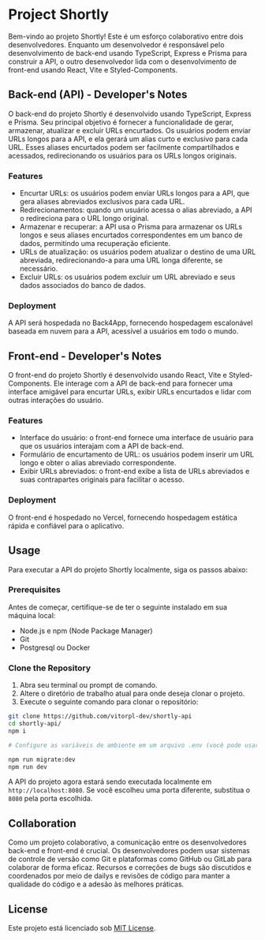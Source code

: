 # Project Shortly

Bem-vindo ao projeto Shortly! Este é um esforço colaborativo entre dois desenvolvedores. Enquanto um desenvolvedor é responsável pelo desenvolvimento de back-end usando TypeScript, Express e Prisma para construir a API, o outro desenvolvedor lida com o desenvolvimento de front-end usando React, Vite e Styled-Components.

## Back-end (API) - Developer's Notes

O back-end do projeto Shortly é desenvolvido usando TypeScript, Express e Prisma. Seu principal objetivo é fornecer a funcionalidade de gerar, armazenar, atualizar e excluir URLs encurtados. Os usuários podem enviar URLs longos para a API, e ela gerará um alias curto e exclusivo para cada URL. Esses aliases encurtados podem ser facilmente compartilhados e acessados, redirecionando os usuários para os URLs longos originais.

### Features

- Encurtar URLs: os usuários podem enviar URLs longos para a API, que gera aliases abreviados exclusivos para cada URL.
- Redirecionamentos: quando um usuário acessa o alias abreviado, a API o redireciona para o URL longo original.
- Armazenar e recuperar: a API usa o Prisma para armazenar os URLs longos e seus aliases encurtados correspondentes em um banco de dados, permitindo uma recuperação eficiente.
- URLs de atualização: os usuários podem atualizar o destino de uma URL abreviada, redirecionando-a para uma URL longa diferente, se necessário.
- Excluir URLs: os usuários podem excluir um URL abreviado e seus dados associados do banco de dados.

### Deployment

A API será hospedada no Back4App, fornecendo hospedagem escalonável baseada em nuvem para a API, acessível a usuários em todo o mundo.

## Front-end - Developer's Notes

O front-end do projeto Shortly é desenvolvido usando React, Vite e Styled-Components. Ele interage com a API de back-end para fornecer uma interface amigável para encurtar URLs, exibir URLs encurtados e lidar com outras interações do usuário.

### Features

- Interface do usuário: o front-end fornece uma interface de usuário para que os usuários interajam com a API de back-end.
- Formulário de encurtamento de URL: os usuários podem inserir um URL longo e obter o alias abreviado correspondente.
- Exibir URLs abreviados: o front-end exibe a lista de URLs abreviados e suas contrapartes originais para facilitar o acesso.

### Deployment

O front-end é hospedado no Vercel, fornecendo hospedagem estática rápida e confiável para o aplicativo.


## Usage
Para executar a API do projeto Shortly localmente, siga os passos abaixo:

### Prerequisites
Antes de começar, certifique-se de ter o seguinte instalado em sua máquina local:
- Node.js e npm (Node Package Manager)
- Git
- Postgresql ou Docker

### Clone the Repository
1. Abra seu terminal ou prompt de comando.
2. Altere o diretório de trabalho atual para onde deseja clonar o projeto.
3. Execute o seguinte comando para clonar o repositório:

```bash
git clone https://github.com/vitorpl-dev/shortly-api
cd shortly-api/
npm i

# Configure as variáveis de ambiente em um arquivo .env (você pode usar .env.example como modelo).

npm run migrate:dev
npm run dev
```

A API do projeto agora estará sendo executada localmente em `http://localhost:8080`. Se você escolheu uma porta diferente, substitua o `8080` pela porta escolhida.

## Collaboration

Como um projeto colaborativo, a comunicação entre os desenvolvedores back-end e front-end é crucial. Os desenvolvedores podem usar sistemas de controle de versão como Git e plataformas como GitHub ou GitLab para colaborar de forma eficaz. Recursos e correções de bugs são discutidos e coordenados por meio de dailys e revisões de código para manter a qualidade do código e a adesão às melhores práticas.

## License

Este projeto está licenciado sob [MIT License](LICENSE).
